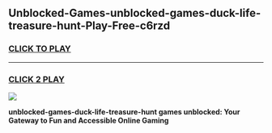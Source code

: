 
## Unblocked-Games-unblocked-games-duck-life-treasure-hunt-Play-Free-c6rzd
<h3>
<a href="https://premium76.site?title=unblocked-games-duck-life-treasure-hunt&ref=18A1">CLICK TO PLAY</a></h3>
<hr>

<h3>
<a href="https://premium76.site?title=unblocked-games-duck-life-treasure-hunt&ref=18A1">CLICK 2 PLAY</a>
  
</h3>

<a href="https://premium76.site?title=unblocked-games-duck-life-treasure-hunt&ref=18A1"><img src="https://clearcache.store/games.png"></a>


**unblocked-games-duck-life-treasure-hunt games unblocked: Your Gateway to Fun and Accessible Online Gaming**

